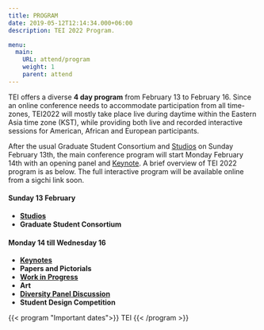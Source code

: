 ```yaml
---
title: PROGRAM
date: 2019-05-12T12:14:34.000+06:00
description: TEI 2022 Program.

menu:
  main:
    URL: attend/program
    weight: 1
    parent: attend
---
```


TEI offers a diverse **4 day program** from February 13 to February 16. Since an online conference needs to accommodate participation from all time-zones, TEI2022 will mostly take place live during daytime within the Eastern Asia time zone (KST), while providing both live and recorded interactive sessions for American, African and European participants.

After the usual Graduate Student Consortium and [Studios](/2022/attend/studios) on Sunday February 13th, the main conference program will start Monday February 14th with an opening panel and [Keynote](/2022/attend/keynotes). A brief overview of TEI 2022 program is as below. The full interactive program will be available online from a sigchi link soon.

#### Sunday 13 February

* **[Studios](/2022/attend/studios)**
* **Graduate Student Consortium**

#### Monday 14 till Wednesday 16

* **[Keynotes](/2022/attend/keynotes)**
* **Papers and Pictorials**
* **[Work in Progress](/2022/attend/work-in-progress/)**
* **Art**
* **[Diversity Panel Discussion](/2022/attend/diversity-inclusion)**
* **Student Design Competition**


{{< program "Important dates">}}
TEI
{{< /program >}}
